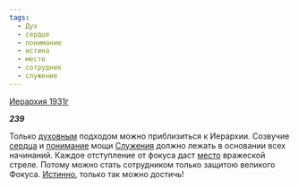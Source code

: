```yaml
---
tags:
  - Дух
  - сердце
  - понимание
  - истина
  - место
  - сотрудник
  - служение
---
```

[Иерархия 1931г](https://127.0.0.1:4002/agni/1931)

___239___

Только [духовным](../../../tags/#Дух) подходом можно приблизиться к Иерархии. Созвучие [сердца](../../../tags/#сердце) и [понимание](../../../tags/#понимание) мощи [Служения](../../../tags/#служение) должно лежать в основании всех начинаний. Каждое отступление от фокуса даст [место](../../../tags/#место) вражеской стреле. Потому можно стать сотрудником только защитою великого Фокуса. [Истинно](../../../tags/#истина), только так можно достичь!   

